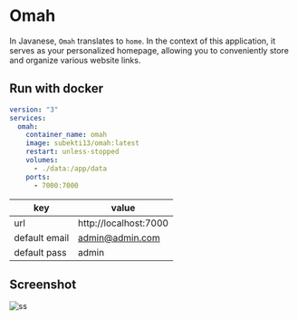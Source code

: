 # Omah

In Javanese, `Omah` translates to `home`. In the context of this application, it serves as your personalized homepage, allowing you to conveniently store and organize various website links.

## Run with docker

```yaml
version: "3"
services:
  omah:
    container_name: omah
    image: subekti13/omah:latest
    restart: unless-stopped
    volumes:
      - ./data:/app/data
    ports:
      - 7000:7000
```

| key           | value                 |
| ------------- | --------------------- |
| url           | http://localhost:7000 |
| default email | admin@admin.com       |
| default pass  | admin                 |

## Screenshot

![ss](./ss/screenshot_1.png)
